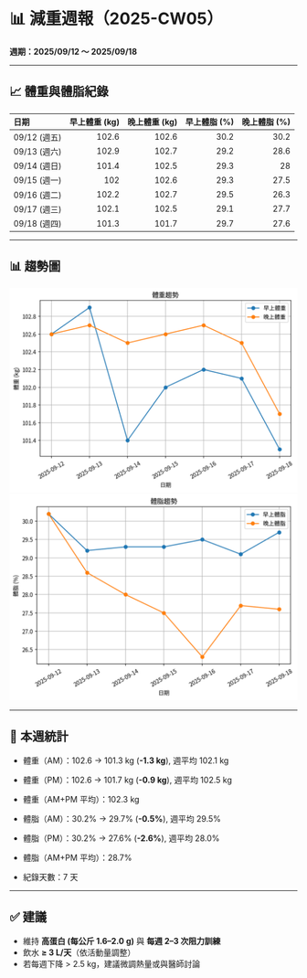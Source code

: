 # 📊 減重週報（2025-CW05）

**週期：2025/09/12 ～ 2025/09/18**  

---

## 📈 體重與體脂紀錄

| 日期         |   早上體重 (kg) |   晚上體重 (kg) |   早上體脂 (%) |   晚上體脂 (%) |
|:-----------|------------:|------------:|-----------:|-----------:|
| 09/12 (週五) |       102.6 |       102.6 |       30.2 |       30.2 |
| 09/13 (週六) |       102.9 |       102.7 |       29.2 |       28.6 |
| 09/14 (週日) |       101.4 |       102.5 |       29.3 |       28   |
| 09/15 (週一) |       102   |       102.6 |       29.3 |       27.5 |
| 09/16 (週二) |       102.2 |       102.7 |       29.5 |       26.3 |
| 09/17 (週三) |       102.1 |       102.5 |       29.1 |       27.7 |
| 09/18 (週四) |       101.3 |       101.7 |       29.7 |       27.6 |

---

## 📊 趨勢圖

![體重趨勢](2025-CW05_weight_trend.png)
![體脂率趨勢](2025-CW05_bodyfat_trend.png)

---

## 📌 本週統計

- 體重（AM）：102.6 → 101.3 kg  (**-1.3 kg**), 週平均 102.1 kg  
- 體重（PM）：102.6 → 101.7 kg  (**-0.9 kg**), 週平均 102.5 kg  
- 體重（AM+PM 平均）：102.3 kg  

- 體脂（AM）：30.2% → 29.7%  (**-0.5%**), 週平均 29.5%  
- 體脂（PM）：30.2% → 27.6%  (**-2.6%**), 週平均 28.0%  
- 體脂（AM+PM 平均）：28.7%  

- 紀錄天數：7 天

---

## ✅ 建議
- 維持 **高蛋白 (每公斤 1.6–2.0 g)** 與 **每週 2–3 次阻力訓練**  
- 飲水 **≥ 3 L/天**（依活動量調整）  
- 若每週下降 > 2.5 kg，建議微調熱量或與醫師討論  

